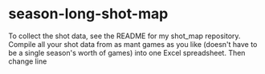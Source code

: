 # season-long-shot-map

To collect the shot data, see the README for my shot_map repository. Compile all your shot data from as mant games as you like (doesn't have to be a single season's worth of games) into one Excel spreadsheet. Then change line 
